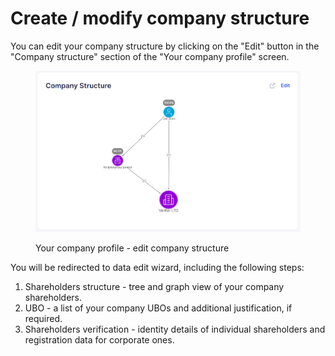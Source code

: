 # Create / modify company structure

You can edit your company structure by clicking on the "Edit" button in the "Company structure" section of the "Your company profile" screen.

<figure><img src="../../.gitbook/assets/company_structure.png" alt="Your company profile - edit company structure"><figcaption><p>Your company profile - edit company structure</p></figcaption></figure>

You will be redirected to data edit wizard, including the following steps:

1. Shareholders structure - tree and graph view of your company shareholders.
2. UBO - a list of your company UBOs and additional justification, if required.
3. Shareholders verification - identity details of individual shareholders and registration data for corporate ones.

